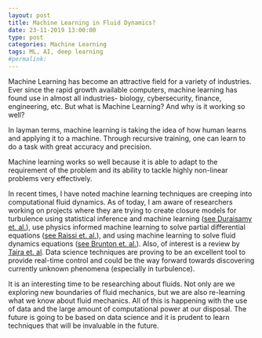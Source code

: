 ```yaml
---
layout: post
title: Machine Learning in Fluid Dynamics?
date: 23-11-2019 13:00:00
type: post
categories: Machine Learning
tags: ML, AI, deep learning
#permalink:
---
```


Machine Learning has become an attractive field for a variety of industries. Ever since the rapid growth available computers, machine learning has found use in almost all industries- biology, cybersecurity, finance, engineering, etc. But what is Machine Learning? And why is it working so well?

In layman terms, machine learning is taking the idea of how human learns and applying it to a machine. Through recursive training, one can learn to do a task with great accuracy and precision.

Machine learning works so well because it is able to adapt to the requirement of the problem and its ability to tackle highly non-linear problems very effectively.

In recent times, I have noted machine learning techniques are creeping into computational fluid dynamics. As of today, I am aware of researchers working on projects where they are trying to create closure models for turbulence using statistical inference and machine learning ([see Duraisamy et. al.](https://doi.org/10.1146/annurev-fluid-010518-040547)), use physics informed machine learning to solve partial differential equations ([see Raissi et. al.](https://doi.org/10.1016/j.jcp.2018.10.045)), and using machine learning to solve fluid dynamics equations ([see Brunton et. al.](https://doi.org/10.1146/annurev-fluid-010719-060214)). Also, of interest is a review by [Taira et. al](https://arxiv.org/abs/1702.01453). Data science techniques are proving to be an excellent tool to provide real-time control and could be the way forward towards discovering currently unknown phenomena (especially in turbulence).

It is an interesting time to be researching about fluids. Not only are we exploring new boundaries of fluid mechanics, but we are also re-learning what we know about fluid mechanics. All of this is happening with the use of data and the large amount of computational power at our disposal. The future is going to be based on data science and it is prudent to learn techniques that will be invaluable in the future.
